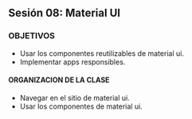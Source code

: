 ## Sesión 08: Material UI

### OBJETIVOS
- Usar los componentes reutilizables de material ui.
- Implementar apps responsibles.

#### ORGANIZACION DE LA CLASE
- Navegar en el sitio de material ui.
- Usar los componentes de material ui.
